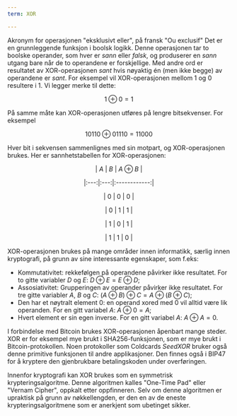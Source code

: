 ```yaml
---
term: XOR

---
```

Akronym for operasjonen "eksklusivt eller", på fransk "Ou exclusif" Det er en grunnleggende funksjon i boolsk logikk. Denne operasjonen tar to boolske operander, som hver er $sann$ eller $falsk$, og produserer en $sann$ utgang bare når de to operandene er forskjellige. Med andre ord er resultatet av XOR-operasjonen $sant$ hvis nøyaktig én (men ikke begge) av operandene er $sant$. For eksempel vil XOR-operasjonen mellom $1$ og $0$ resultere i $1$. Vi legger merke til dette:

$$
1 \oplus 0 = 1
$$

På samme måte kan XOR-operasjonen utføres på lengre bitsekvenser. For eksempel

$$
10110 \oplus 01110 = 11000
$$

Hver bit i sekvensen sammenlignes med sin motpart, og XOR-operasjonen brukes. Her er sannhetstabellen for XOR-operasjonen:

<div align="center">

| $A$ | $B$ | $A \oplus B$ |

|:---:|:---:|:------------:|

| $0$ | $0$ | $0$ |

| $0$ | $1$ | $1$ |

| $1$ | $0$ | $1$ |

| $1$ | $1$ | $0$ |

</div> </div>

XOR-operasjonen brukes på mange områder innen informatikk, særlig innen kryptografi, på grunn av sine interessante egenskaper, som f.eks:


- Kommutativitet: rekkefølgen på operandene påvirker ikke resultatet. For to gitte variabler $D$ og $E$: $D \oplus E = E \oplus D$;
- Assosiativitet: Grupperingen av operander påvirker ikke resultatet. For tre gitte variabler $A$, $B$ og $C$: $(A \oplus B) \oplus C = A \oplus (B \oplus C)$;
- Den har et nøytralt element $0$: en operand xored med $0$ vil alltid være lik operanden. For en gitt variabel $A$: $A \oplus 0 = A$;
- Hvert element er sin egen inverse. For en gitt variabel $A$: $A \oplus A = 0$.

I forbindelse med Bitcoin brukes XOR-operasjonen åpenbart mange steder. XOR er for eksempel mye brukt i SHA256-funksjonen, som er mye brukt i Bitcoin-protokollen. Noen protokoller som Coldcards *SeedXOR* bruker også denne primitive funksjonen til andre applikasjoner. Den finnes også i BIP47 for å kryptere den gjenbrukbare betalingskoden under overføringen.

Innenfor kryptografi kan XOR brukes som en symmetrisk krypteringsalgoritme. Denne algoritmen kalles "One-Time Pad" eller "Vernam Cipher", oppkalt etter oppfinneren. Selv om denne algoritmen er upraktisk på grunn av nøkkellengden, er den en av de eneste krypteringsalgoritmene som er anerkjent som ubetinget sikker.